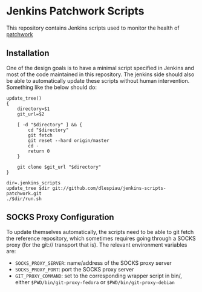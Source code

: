 Jenkins Patchwork Scripts
=========================

This repository contains Jenkins scripts used to monitor the health of
[patchwork](http://jk.ozlabs.org/projects/patchwork/)


Installation
------------

One of the design goals is to have a minimal script specified in Jenkins and
most of the code maintained in this repository. The jenkins side should also be
able to automatically update these scripts without human intervention.
Something like the below should do:

```shell
update_tree()
{
	directory=$1
	git_url=$2

	[ -d "$directory" ] && {
		cd "$directory"
		git fetch
		git reset --hard origin/master
		cd -
		return 0
	}

	git clone $git_url "$directory"
}

dir=.jenkins_scripts
update_tree $dir git://github.com/dlespiau/jenkins-scripts-patchwork.git
./$dir/run.sh

```

SOCKS Proxy Configuration
-------------------------

To update themselves automatically, the scripts need to be able to git fetch
the reference repository, which sometimes requires going through a SOCKS proxy
(for the git:// transport that is). The relevant environment variables are:

  * `SOCKS_PROXY_SERVER`: name/address of the SOCKS proxy server
  * `SOCKS_PROXY_PORT`: port the SOCKS proxy server
  * `GIT_PROXY_COMMAND`: set to the corresponding wrapper script in bin/,
    either `$PWD/bin/git-proxy-fedora` or `$PWD/bin/git-proxy-debian`
